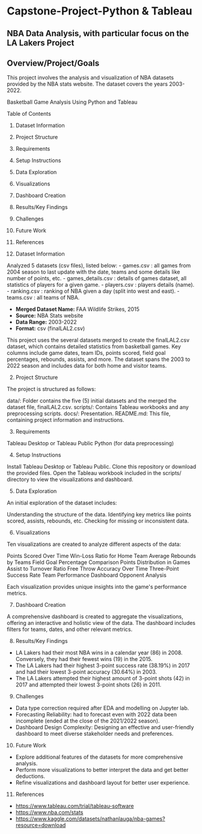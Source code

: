 # Capstone-Project-Python & Tableau

## NBA Data Analysis, with particular focus on the LA Lakers Project

## Overview/Project/Goals

This project involves the analysis and visualization of NBA datasets provided by the NBA stats website. The dataset covers the years 2003-2022.


Basketball Game Analysis Using Python and Tableau

Table of Contents

1.  Dataset Information
2.  Project Structure
3.  Requirements
4.  Setup Instructions
5.  Data Exploration
6.  Visualizations
7.  Dashboard Creation
8.  Results/Key Findings
9.  Challenges
10. Future Work
11. References


1. Dataset Information

Analyzed 5 datasets (csv files), listed below:
	- games.csv : all games from 2004 season to last update with the date, teams and some details 	like number of points, etc.
	- games_details.csv : details of games dataset, all statistics of players for a given game.
	- players.csv : players details (name).
	- ranking.csv : ranking of NBA given a day (split into west and east).
	- teams.csv : all teams of NBA.


- **Merged Dataset Name:** FAA Wildlife Strikes, 2015
- **Source:** NBA Stats website
- **Data Range:** 2003-2022
- **Format:** csv (finalLAL2.csv)

This project uses the several datasets merged to create the finalLAL2.csv dataset, which contains detailed statistics from basketball games. Key columns include game dates, team IDs, points scored, field goal percentages, rebounds, assists, and more. The dataset spans the 2003 to 2022 season and includes data for both home and visitor teams.

2. Project Structure

The project is structured as follows:

data/: Folder contains the five (5) initial datasets and the merged the dataset file, finalLAL2.csv.
scripts/: Contains Tableau workbooks and any preprocessing scripts.
docs/: Presentation.
README.md: This file, containing project information and instructions.

3. Requirements

Tableau Desktop or Tableau Public
Python (for  data preprocessing)

4. Setup Instructions

Install Tableau Desktop or Tableau Public.
Clone this repository or download the provided files.
Open the Tableau workbook included in the scripts/ directory to view the visualizations and dashboard.

5. Data Exploration

An initial exploration of the dataset includes:

Understanding the structure of the data.
Identifying key metrics like points scored, assists, rebounds, etc.
Checking for missing or inconsistent data.

6. Visualizations

Ten visualizations are created to analyze different aspects of the data:

Points Scored Over Time
Win-Loss Ratio for Home Team
Average Rebounds by Teams
Field Goal Percentage Comparison
Points Distribution in Games
Assist to Turnover Ratio
Free Throw Accuracy Over Time
Three-Point Success Rate
Team Performance Dashboard
Opponent Analysis

Each visualization provides unique insights into the game's performance metrics.

7. Dashboard Creation

A comprehensive dashboard is created to aggregate the visualizations, offering an interactive and holistic view of the data. The dashboard includes filters for teams, dates, and other relevant metrics.

8. Results/Key Findings

- LA Lakers had their most NBA wins in a calendar year (86) in 2008. Conversely, they had their fewest wins (19) in the 2015.
- The LA Lakers had their highest 3-point success rate (38.19%) in 2017 and had their lowest 3-point accuracy (30.64%) in 2003. 
- The LA Lakers attempted their highest amount of 3-point shots (42) in 2017 and attempted their lowest 3-point shots (26) in 2011. 


9. Challenges

- Data type correction required after EDA and modelling on Jupyter lab.
- Forecasting Reliability: had to forecast even with 2022 data been incomplete (ended at the close of the 2021/2022 season).
- Dashboard Design Complexity: Designing an effective and user-friendly dashboard to meet diverse stakeholder needs and preferences.


10. Future Work

- Explore additional features of the datasets for more comprehensive analysis.
- Perform more visualizations to better interpret the data and get better deductions.
- Refine visualizations and dashboard layout for better user experience.


11. References

- https://www.tableau.com/trial/tableau-software 
- https://www.nba.com/stats
- https://www.kaggle.com/datasets/nathanlauga/nba-games?resource=download



